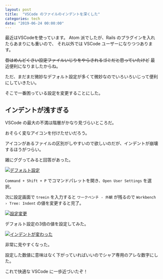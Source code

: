 ```yaml
---
layout: post
title:  "VSCode のファイルのインデントを深くした"
categories: tech
date: "2019-06-24 00:00:00"
---
```


最近はVSCodeを使っています。
Atom 派でしたが、Rails のプラグインを入れたらあまりにも重いので、
それ以外では VSCode ユーザーになりつつあります。

~~昔はめんどくさい設定ファイルいじりをやらされるゴミだと思っていたけど~~ 最近便利になりましたからね。

ただ、まだまだ微妙なデフォルト設定が多くて微妙なのでいろいろいじって便利にしていきたい。

そこで一番困っている設定を変更することにした。

## インデントが浅すぎる

VSCode の最大の不満は階層がかなり見づらいところだ。

おそらく変なアイコンを付けたせいだろう。

アイコンがあるファイルの区別がしやすいので欲しいのだが、インデントが崩壊するほうがつらい。

雑にググってみると回答があった。

<div class="trim">
  <div class="trim__item">
    <a href="{{ site.url }}/assets/images/2019-06-24-report/image.png">
      <img class="one" src="{{ site.url }}/assets/thumbnail/2019-06-24-report/image.png" alt="デフォルト設定">
    </a>
  </div>
</div>

`Command + Shift + P` でコマンドパレットを開き、`Open User Settings` を選択。

次に設定画面で `treein` を入力すると `ワークベンチ - 外観` が残るので `Workbench › Tree: Indent` の値を変更すると完了。

<div class="trim">
  <div class="trim__item">
    <a href="{{ site.url }}/assets/images/2019-06-24-report/image2.png">
      <img class="one" src="{{ site.url }}/assets/thumbnail/2019-06-24-report/image2.png" alt="設定変更">
    </a>
  </div>
</div>

デフォルト設定の3倍の値を設定してみた。

<div class="trim">
  <div class="trim__item">
    <a href="{{ site.url }}/assets/images/2019-06-24-report/image4.png">
      <img class="one" src="{{ site.url }}/assets/thumbnail/2019-06-24-report/image3.png" alt="インデントが変わった">
    </a>
  </div>
</div>

非常に見やすくなった。

設定した数値に意味はなく下がっていればいいのでシャア専用のアレな数字にした。

これで快適な VSCode に一歩近づいたぞ！